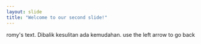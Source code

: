```yaml
---
layout: slide
title: "Welcome to our second slide!"
---
```

romy's text. Dibalik kesulitan ada kemudahan.
use the left arrow to go back
